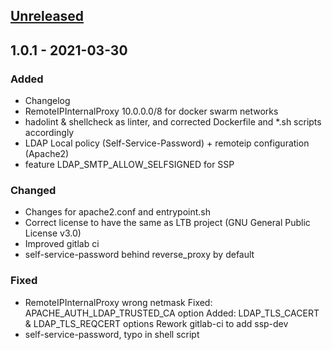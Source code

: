 <a name="unreleased"></a>
## [Unreleased]


<a name="1.0.1"></a>
## 1.0.1 - 2021-03-30
### Added
- Changelog
- RemoteIPInternalProxy 10.0.0.0/8 for docker swarm networks
- hadolint & shellcheck as linter, and corrected Dockerfile and *.sh scripts accordingly
- LDAP Local policy (Self-Service-Password) + remoteip configuration (Apache2)
- feature LDAP_SMTP_ALLOW_SELFSIGNED for SSP

### Changed
- Changes for apache2.conf and entrypoint.sh
- Correct license to have the same as LTB project (GNU General Public License v3.0)
- Improved gitlab ci
- self-service-password behind reverse_proxy by default

### Fixed
- RemoteIPInternalProxy wrong netmask Fixed: APACHE_AUTH_LDAP_TRUSTED_CA option Added: LDAP_TLS_CACERT & LDAP_TLS_REQCERT options Rework gitlab-ci to add ssp-dev
- self-service-password, typo in shell script


[Unreleased]: https://git.tools01.noxinmortus.fr/sysadmins/ansible/role-zabbix/compare/1.0.1...HEAD
